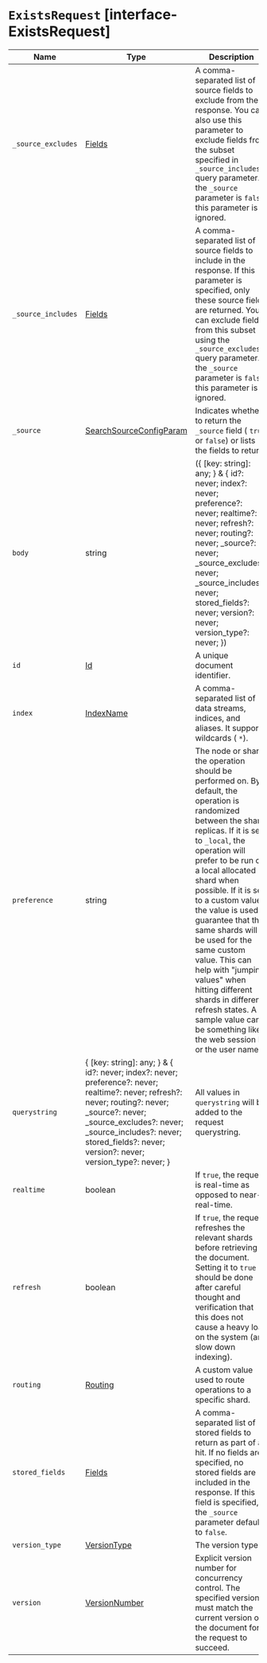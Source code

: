 # `ExistsRequest` [interface-ExistsRequest]

| Name | Type | Description |
| - | - | - |
| `_source_excludes` | [Fields](./Fields.md) | A comma-separated list of source fields to exclude from the response. You can also use this parameter to exclude fields from the subset specified in `_source_includes` query parameter. If the `_source` parameter is `false`, this parameter is ignored. |
| `_source_includes` | [Fields](./Fields.md) | A comma-separated list of source fields to include in the response. If this parameter is specified, only these source fields are returned. You can exclude fields from this subset using the `_source_excludes` query parameter. If the `_source` parameter is `false`, this parameter is ignored. |
| `_source` | [SearchSourceConfigParam](./SearchSourceConfigParam.md) | Indicates whether to return the `_source` field ( `true` or `false`) or lists the fields to return. |
| `body` | string | ({ [key: string]: any; } & { id?: never; index?: never; preference?: never; realtime?: never; refresh?: never; routing?: never; _source?: never; _source_excludes?: never; _source_includes?: never; stored_fields?: never; version?: never; version_type?: never; }) | All values in `body` will be added to the request body. |
| `id` | [Id](./Id.md) | A unique document identifier. |
| `index` | [IndexName](./IndexName.md) | A comma-separated list of data streams, indices, and aliases. It supports wildcards ( `*`). |
| `preference` | string | The node or shard the operation should be performed on. By default, the operation is randomized between the shard replicas. If it is set to `_local`, the operation will prefer to be run on a local allocated shard when possible. If it is set to a custom value, the value is used to guarantee that the same shards will be used for the same custom value. This can help with "jumping values" when hitting different shards in different refresh states. A sample value can be something like the web session ID or the user name. |
| `querystring` | { [key: string]: any; } & { id?: never; index?: never; preference?: never; realtime?: never; refresh?: never; routing?: never; _source?: never; _source_excludes?: never; _source_includes?: never; stored_fields?: never; version?: never; version_type?: never; } | All values in `querystring` will be added to the request querystring. |
| `realtime` | boolean | If `true`, the request is real-time as opposed to near-real-time. |
| `refresh` | boolean | If `true`, the request refreshes the relevant shards before retrieving the document. Setting it to `true` should be done after careful thought and verification that this does not cause a heavy load on the system (and slow down indexing). |
| `routing` | [Routing](./Routing.md) | A custom value used to route operations to a specific shard. |
| `stored_fields` | [Fields](./Fields.md) | A comma-separated list of stored fields to return as part of a hit. If no fields are specified, no stored fields are included in the response. If this field is specified, the `_source` parameter defaults to `false`. |
| `version_type` | [VersionType](./VersionType.md) | The version type. |
| `version` | [VersionNumber](./VersionNumber.md) | Explicit version number for concurrency control. The specified version must match the current version of the document for the request to succeed. |
